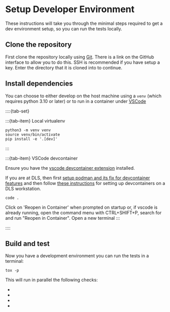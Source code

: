 # Setup Developer Environment

These instructions will take you through the minimal steps required to get a dev environment setup, so you can run the tests locally.

## Clone the repository

First clone the repository locally using [Git](https://git-scm.com/downloads). There is a link on the GitHub interface to allow you to do this. SSH is recommended if you have setup a key. Enter the directory that it is cloned into to continue.

## Install dependencies

You can choose to either develop on the host machine using a `venv` (which requires python 3.10 or later) or to run in a container under [VSCode](https://code.visualstudio.com/)

<!-- https://sphinx-design.readthedocs.io/en/latest/tabs.html# -->
::::{tab-set}

:::{tab-item} Local virtualenv
```
python3 -m venv venv
source venv/bin/activate
pip install -e '.[dev]'
```
:::

:::{tab-item} VSCode devcontainer

Ensure you have the [vscode devcontainer extension](https://marketplace.visualstudio.com/items?itemName=ms-vscode-remote.remote-containers) installed.

If you are at DLS, then first [setup podman and its fix for devcontainer features](https://dev-portal.diamond.ac.uk/guide/containers/tutorials/podman/#enable-use-of-vscode-features) and then follow [these instructions](https://dev-portal.diamond.ac.uk/guide/containers/tutorials/devcontainer/) for setting up devcontainers on a DLS workstation.

```
code .
```

Click on 'Reopen in Container' when prompted on startup or, if vscode is already running, open the command menu with CTRL+SHIFT+P, search for and run "Reopen in Container".
Open a new terminal
:::

::::

## Build and test

Now you have a development environment you can run the tests in a terminal:

```
tox -p
```

This will run in parallel the following checks:

- [](./build-docs)
- [](./run-tests)
- [](./static-analysis)
- [](./lint)
